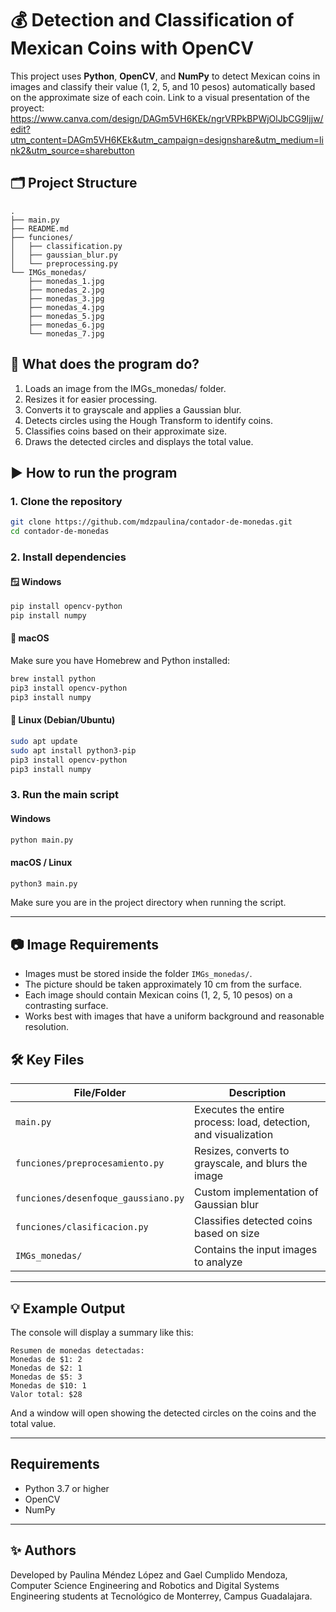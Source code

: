 # 💰 Detection and Classification of Mexican Coins with OpenCV

This project uses **Python**, **OpenCV**, and **NumPy** to detect Mexican coins in images and classify their value (1, 2, 5, and 10 pesos) automatically based on the approximate size of each coin.
Link to a visual presentation of the proyect:
https://www.canva.com/design/DAGm5VH6KEk/ngrVRPkBPWjOlJbCG9Ijjw/edit?utm_content=DAGm5VH6KEk&utm_campaign=designshare&utm_medium=link2&utm_source=sharebutton

## 🗂️ Project Structure

```
.
├── main.py
├── README.md
├── funciones/
│   ├── classification.py
│   ├── gaussian_blur.py
│   └── preprocessing.py
└── IMGs_monedas/
    ├── monedas_1.jpg
    ├── monedas_2.jpg
    ├── monedas_3.jpg
    ├── monedas_4.jpg
    ├── monedas_5.jpg
    ├── monedas_6.jpg
    └── monedas_7.jpg

```

## 🧠 What does the program do?

1. Loads an image from the IMGs_monedas/ folder.
2. Resizes it for easier processing.
3. Converts it to grayscale and applies a Gaussian blur.
4. Detects circles using the Hough Transform to identify coins.
5. Classifies coins based on their approximate size.
6. Draws the detected circles and displays the total value.

## ▶️ How to run the program

### 1. Clone the repository
```bash
git clone https://github.com/mdzpaulina/contador-de-monedas.git
cd contador-de-monedas
```

### 2. Install dependencies

#### 🪟 Windows
```bash
pip install opencv-python
pip install numpy
```

#### 🍏 macOS
Make sure you have Homebrew and Python installed:
```bash
brew install python
pip3 install opencv-python
pip3 install numpy
```

#### 🐧 Linux (Debian/Ubuntu)
```bash
sudo apt update
sudo apt install python3-pip
pip3 install opencv-python
pip3 install numpy
```

### 3. Run the main script

#### Windows
```bash
python main.py
```

#### macOS / Linux
```bash
python3 main.py
```

Make sure you are in the project directory when running the script.

---

## 📷 Image Requirements

- Images must be stored inside the folder `IMGs_monedas/`.
- The picture should be taken approximately 10 cm from the surface.
- Each image should contain Mexican coins (1, 2, 5, 10 pesos) on a contrasting surface.
- Works best with images that have a uniform background and reasonable resolution.

## 🛠️ Key Files

| File/Folder                 | Description                                                              |
|----------------------------------|--------------------------------------------------------------------------|
| `main.py`                        | Executes the entire process: load, detection, and visualization             |
| `funciones/preprocesamiento.py` | Resizes, converts to grayscale, and blurs the image       |
| `funciones/desenfoque_gaussiano.py` | Custom implementation of Gaussian blur                    |
| `funciones/clasificacion.py`    | Classifies detected coins based on size                        |
| `IMGs_monedas/`                 | Contains the input images to analyze                           |

---

## 💡 Example Output

The console will display a summary like this:

```
Resumen de monedas detectadas:
Monedas de $1: 2
Monedas de $2: 1
Monedas de $5: 3
Monedas de $10: 1
Valor total: $28
```

And a window will open showing the detected circles on the coins and the total value.

---

## Requirements

- Python 3.7 or higher
- OpenCV
- NumPy

---

## ✨ Authors

Developed by Paulina Méndez López and Gael Cumplido Mendoza,
Computer Science Engineering and Robotics and Digital Systems Engineering students at Tecnológico de Monterrey, Campus Guadalajara.
